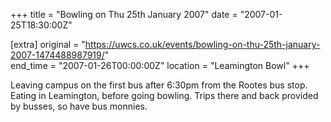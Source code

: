 +++
title = "Bowling on Thu 25th January 2007"
date = "2007-01-25T18:30:00Z"

[extra]
original = "https://uwcs.co.uk/events/bowling-on-thu-25th-january-2007-1474488987919/"    
end_time = "2007-01-26T00:00:00Z"
location = "Leamington Bowl"
+++

Leaving campus on the first bus after 6:30pm from the Rootes bus stop. Eating in Leamington, before going bowling. Trips there and back provided by busses, so have bus monnies.


